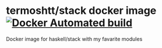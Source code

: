 # termoshtt/stack docker image [![Docker Automated build](https://img.shields.io/docker/automated/jrottenberg/ffmpeg.svg?maxAge=2592000?style=plastic)](https://hub.docker.com/r/termoshtt/stack/)
Docker image for haskell/stack with my favarite modules
